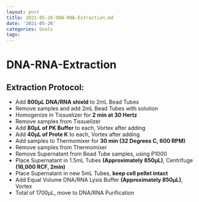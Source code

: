 ```yaml
---
layout: post
title: 2021-05-26-DNA-RNA-Extraction.md
date: '2021-05-26'
categories: Goals
tags: 
---
```

  
# DNA-RNA-Extraction

## Extraction Protocol:
* Add **800μL DNA/RNA shield** to 2mL Bead Tubes
* Remove samples and add 2mL Bead Tubes with solution
* Homogenize in Tissuelizer for **2 min at 30 Hertz**
* Remove samples from Tissuelizer
* Add **80μL of PK Buffer** to each, Vortex after adding
* Add **40μL of Prote K** to each, Vortex after adding
* Add samples to Thermomixer for **30 min (32 Degrees C, 600 RPM)**
* Remove samples from Thermomixer
* Remove Supernatant from Bead Tube samples, using P1000
* Place Supernatant in 1.5mL Tubes **(Approximately 850μL)**, Centrifuge **(16,000 RCF, 2min)**
* Place Supernatant in new 5mL Tubes, **keep cell pellet intact**
* Add Equal Volume DNA/RNA Lysis Buffer **(Approximately 850μL)**, Vortex
* Total of 1700μL, move to DNA/RNA Purification